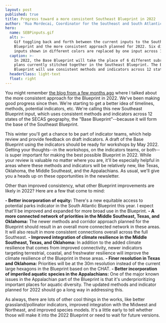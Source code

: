```yaml
---
layout: post
published: true
title: Progress toward a more consistent Southeast Blueprint in 2022
author: 'Rua Mordecai, Coordinator for the Southeast and South Atlantic Blueprints'
hero:
  name: SEBPinputs.gif
  alt: >-
    Gif toggling back and forth between the current inputs to the Southeast
    Blueprint and the more consistent approach planned for 2022. Six different
    inputs shown in different colors are replaced by one input across 12 states.
  caption: >-
    In 2022, the Base Blueprint will take the place of 6 different subregional
    plans currently stitched together in the Southeast Blueprint. The Base
    Blueprint will use consistent methods and indicators across 12 states.
  headerClass: light-text
  float: right
---
```

You might remember [the blog from a few months ago](http://secassoutheast.org/2021/03/12/New-approach-to-Southeast-Blueprint-in-2022.html) where I talked about the more consistent approach for the Blueprint in 2022. We've been making good progress since then. We're starting to get a better idea of timelines, methods, potential indicators, etc. We're calling this new Southeast Blueprint input, which uses consistent methods and indicators across 12 states of the SECAS geography, the "Base Blueprint"--because it will form the base of the Southeast Blueprint. 

This winter you'll get a chance to be part of indicator teams, which help review and provide feedback on draft indicators. A draft of the Base Blueprint using the indicators should be ready for workshops by May 2022. Getting your thoughts--in the workshops, on the indicators teams, or both--is super important for making the best possible Blueprint in 2022.<!--more--> While your review is valuable no matter where you are, it'll be especially helpful in areas where these methods and indicators will be relatively new, like Texas, Oklahoma, the Middle Southeast, and the Appalachians. As usual, we'll give you a heads up on these opportunities in the newsletter.

Other than improved consistency, what other Blueprint improvements are likely in 2022? Here are a few that come to mind:

**- Better incorporation of equity:** There's a new equitable access to potential parks indicator in the South Atlantic Blueprint this year. I expect that'll be improved and expanded for more broad use in the Blueprint.
**- A more connected network of priorities in the Middle Southeast, Texas, and Oklahoma:** The newer methods and corridor approach planned for the Blueprint should result in an overall more connected network in these areas. It will also result in more consistent connections overall across the full Southeast.
**- Improved integration of climate resilience in the Middle Southeast, Texas, and Oklahoma:** In addition to the added climate resilience that comes from improved connectivity, newer indicators targeting terrestrial, coastal, and freshwater resilience will improve the climate resilience of the Blueprint in these areas.
**- Finer resolution in Texas and Oklahoma:** Priorities will be at the 30m resolution instead of the current large hexagons in the Blueprint based on the CHAT.
**- Better incorporation of imperiled aquatic species in the Appalachians:** One of the major known issues in the Appalachian part of the Blueprint is that it's underprioritizing important places for aquatic diversity. The updated methods and indicator planned for 2022 should go a long way in addressing this.

As always, there are lots of other cool things in the works, like better grassland/pollinator indicators, improved integration with the Midwest and Northeast, and improved species models. It's a little early to tell whether those will make it into the 2022 Blueprint or need to wait for future versions.
